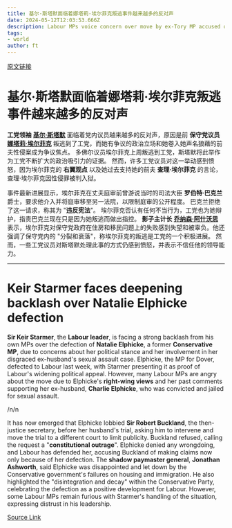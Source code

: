 ```yaml
---
title: 基尔·斯塔默面临着娜塔莉·埃尔菲克叛逃事件越来越多的反对声
date: 2024-05-12T12:03:53.666Z
description: Labour MPs voice concern over move by ex-Tory MP accused of lobbying ministers over disgraced ex-husband
tags: 
- world
author: ft
---
```


[原文链接](https://ft.com/content/ad2f37c6-2273-4669-a7f4-620f562c6935)

# **基尔·斯塔默**面临着娜塔莉·埃尔菲克叛逃事件越来越多的反对声

**工党领袖** [**基尔·斯塔默**](https://en.wikipedia.org/wiki/Keir_Starmer) 面临着党内议员越来越多的反对声，原因是前 **保守党议员** [**娜塔莉·埃尔菲克**](https://en.wikipedia.org/wiki/Natalie_Elphicke) 叛逃到了工党，而她有争议的政治立场和她卷入她声名狼藉的前夫性侵案成为争议焦点。 多佛尔议员埃尔菲克上周叛逃到工党，斯塔默将此举作为工党不断扩大的政治吸引力的证据。 然而，许多工党议员对这一举动感到愤怒，因为埃尔菲克的 **右翼观点** 以及她过去支持她的前夫 **查理·埃尔菲克** 的言论，查理·埃尔菲克因性侵罪被判入狱。

事件最新进展显示，埃尔菲克在丈夫庭审前曾游说当时的司法大臣 **罗伯特·巴克兰** 爵士，要求他介入并将庭审移至另一法院，以限制庭审的公开程度。 巴克兰拒绝了这一请求，称其为 "**违反宪法**"。 埃尔菲克否认有任何不当行为，工党也为她辩护，指责巴克兰现在只是因为她叛逃而做出指控。 **影子主计长** [**乔纳森·阿什沃思**](https://en.wikipedia.org/wiki/Jonathan_Ashworth) 表示，埃尔菲克对保守党政府在住房和移民问题上的失败感到失望和被辜负。他还强调了保守党内的 "分裂和衰落"，称埃尔菲克的叛逃是工党的一个积极进展。 然而，一些工党议员对斯塔默处理此事的方式仍感到愤怒，并表示不信任他的领导能力。

---

# Keir Starmer faces deepening backlash over Natalie Elphicke defection 

**Sir Keir Starmer**, the **Labour leader**, is facing a strong backlash from his own MPs over the defection of **Natalie Elphicke**, a former **Conservative MP**, due to concerns about her political stance and her involvement in her disgraced ex-husband's sexual assault case. Elphicke, the MP for Dover, defected to Labour last week, with Starmer presenting it as proof of Labour's widening political appeal. However, many Labour MPs are angry about the move due to Elphicke's **right-wing views** and her past comments supporting her ex-husband, **Charlie Elphicke**, who was convicted and jailed for sexual assault. 

/n/n

It has now emerged that Elphicke lobbied **Sir Robert Buckland**, the then-justice secretary, before her husband's trial, asking him to intervene and move the trial to a different court to limit publicity. Buckland refused, calling the request a "**constitutional outrage**". Elphicke denied any wrongdoing, and Labour has defended her, accusing Buckland of making claims now only because of her defection. The **shadow paymaster general**, **Jonathan Ashworth**, said Elphicke was disappointed and let down by the Conservative government's failures on housing and immigration. He also highlighted the "disintegration and decay" within the Conservative Party, celebrating the defection as a positive development for Labour. However, some Labour MPs remain furious with Starmer's handling of the situation, expressing distrust in his leadership.

[Source Link](https://ft.com/content/ad2f37c6-2273-4669-a7f4-620f562c6935)

